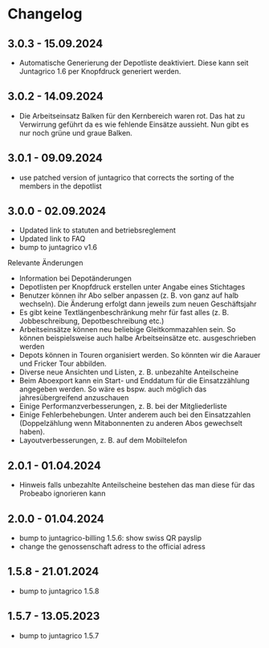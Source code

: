 # Changelog

## 3.0.3 - 15.09.2024

* Automatische Generierung der Depotliste deaktiviert. Diese kann seit Juntagrico 1.6 per Knopfdruck generiert werden.

## 3.0.2 - 14.09.2024

* Die Arbeitseinsatz Balken für den Kernbereich waren rot. Das hat zu Verwirrung geführt da es wie fehlende Einsätze aussieht. Nun gibt es nur noch grüne und graue Balken.

## 3.0.1 - 09.09.2024

* use patched version of juntagrico that corrects the sorting of the members in the depotlist

## 3.0.0 - 02.09.2024

* Updated link to statuten and betriebsreglement
* Updated link to FAQ
* bump to juntagrico v1.6

Relevante Änderungen
* Information bei Depotänderungen
* Depotlisten per Knopfdruck erstellen unter Angabe eines Stichtages
* Benutzer können ihr Abo selber anpassen (z. B. von ganz auf halb wechseln). Die Änderung erfolgt dann jeweils zum neuen Geschäftsjahr
* Es gibt keine Textlängenbeschränkung mehr für fast alles (z. B. Jobbeschreibung, Depotbeschreibung etc.)
* Arbeitseinsätze können neu beliebige Gleitkommazahlen sein. So können beispielsweise auch halbe Arbeitseinsätze etc. ausgeschrieben werden
* Depots können in Touren organisiert werden. So könnten wir die Aarauer und Fricker Tour abbilden.
* Diverse neue Ansichten und Listen, z. B. unbezahlte Anteilscheine
* Beim Aboexport kann ein Start- und Enddatum für die Einsatzzählung angegeben werden. So wäre es bspw. auch möglich das jahresübergreifend anzuschauen
* Einige Performanzverbesserungen, z. B. bei der Mitgliederliste
* Einige Fehlerbehebungen. Unter anderem auch bei den Einsatzzahlen (Doppelzählung wenn Mitabonnenten zu anderen Abos gewechselt haben).
* Layoutverbesserungen, z. B. auf dem Mobiltelefon

## 2.0.1 - 01.04.2024

* Hinweis falls unbezahlte Anteilscheine bestehen das man diese für das Probeabo ignorieren kann

## 2.0.0 - 01.04.2024

* bump to juntagrico-billing 1.5.6: show swiss QR payslip
* change the genossenschaft adress to the official adress

## 1.5.8 - 21.01.2024

* bump to juntagrico 1.5.8

## 1.5.7 - 13.05.2023

* bump to juntagrico 1.5.7
